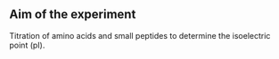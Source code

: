 ## Aim of the experiment

Titration of amino acids and small peptides to determine the isoelectric point (pI).